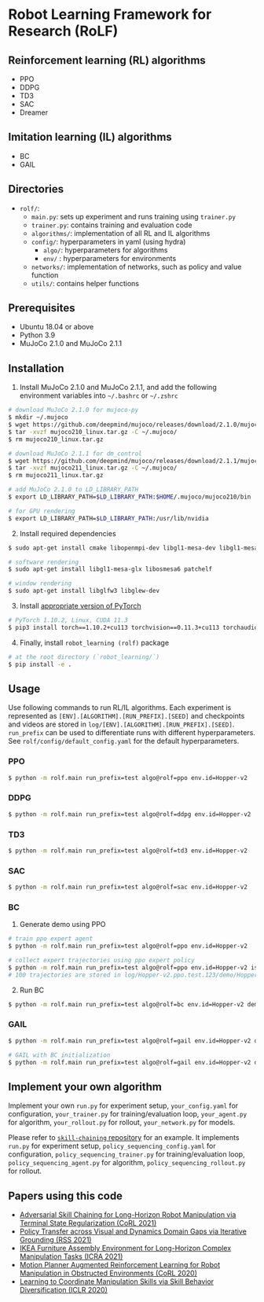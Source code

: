 # Robot Learning Framework for Research (RoLF)


## Reinforcement learning (RL) algorithms
* PPO
* DDPG
* TD3
* SAC
* Dreamer


## Imitation learning (IL) algorithms
* BC
* GAIL


## Directories
* `rolf/`:
  * `main.py`: sets up experiment and runs training using `trainer.py`
  * `trainer.py`: contains training and evaluation code
  * `algorithms/`: implementation of all RL and IL algorithms
  * `config/`: hyperparameters in yaml (using hydra)
    * `algo/`: hyperparameters for algorithms
    * `env/` : hyperparameters for environments
  * `networks/`: implementation of networks, such as policy and value function
  * `utils/`: contains helper functions


## Prerequisites
* Ubuntu 18.04 or above
* Python 3.9
* MuJoCo 2.1.0 and MuJoCo 2.1.1


## Installation

1. Install MuJoCo 2.1.0 and MuJoCo 2.1.1, and add the following environment variables into `~/.bashrc` or `~/.zshrc`
```bash
# download MuJoCo 2.1.0 for mujoco-py
$ mkdir ~/.mujoco
$ wget https://github.com/deepmind/mujoco/releases/download/2.1.0/mujoco210-linux-x86_64.tar.gz -O mujoco210_linux.tar.gz
$ tar -xvzf mujoco210_linux.tar.gz -C ~/.mujoco/
$ rm mujoco210_linux.tar.gz

# download MuJoCo 2.1.1 for dm_control
$ wget https://github.com/deepmind/mujoco/releases/download/2.1.1/mujoco-2.1.1-linux-x86_64.tar.gz -O mujoco211_linux.tar.gz
$ tar -xvzf mujoco211_linux.tar.gz -C ~/.mujoco/
$ rm mujoco211_linux.tar.gz

# add MuJoCo 2.1.0 to LD_LIBRARY_PATH
$ export LD_LIBRARY_PATH=$LD_LIBRARY_PATH:$HOME/.mujoco/mujoco210/bin

# for GPU rendering
$ export LD_LIBRARY_PATH=$LD_LIBRARY_PATH:/usr/lib/nvidia
```

2. Install required dependencies
```bash
$ sudo apt-get install cmake libopenmpi-dev libgl1-mesa-dev libgl1-mesa-glx libosmesa6-dev patchelf libglew-dev

# software rendering
$ sudo apt-get install libgl1-mesa-glx libosmesa6 patchelf

# window rendering
$ sudo apt-get install libglfw3 libglew-dev
```

3. Install [appropriate version of PyTorch](https://pytorch.org/get-started/locally/)
```bash
# PyTorch 1.10.2, Linux, CUDA 11.3
$ pip3 install torch==1.10.2+cu113 torchvision==0.11.3+cu113 torchaudio==0.10.2+cu113 -f https://download.pytorch.org/whl/cu113/torch_stable.html
```

4. Finally, install `robot_learning (rolf)` package
```bash
# at the root directory (`robot_learning/`)
$ pip install -e .
```


## Usage

Use following commands to run RL/IL algorithms. Each experiment is represented as `[ENV].[ALGORITHM].[RUN_PREFIX].[SEED]` and checkpoints and videos are stored in `log/[ENV].[ALGORITHM].[RUN_PREFIX].[SEED]`. `run_prefix` can be used to differentiate runs with different hyperparameters. See `rolf/config/default_config.yaml` for the default hyperparameters.


### PPO
```bash
$ python -m rolf.main run_prefix=test algo@rolf=ppo env.id=Hopper-v2
```

### DDPG
```bash
$ python -m rolf.main run_prefix=test algo@rolf=ddpg env.id=Hopper-v2
```

### TD3
```bash
$ python -m rolf.main run_prefix=test algo@rolf=td3 env.id=Hopper-v2
```

### SAC
```bash
$ python -m rolf.main run_prefix=test algo@rolf=sac env.id=Hopper-v2
```

### BC
1. Generate demo using PPO
```bash
# train ppo expert agent
$ python -m rolf.main run_prefix=test algo@rolf=ppo env.id=Hopper-v2

# collect expert trajectories using ppo expert policy
$ python -m rolf.main run_prefix=test algo@rolf=ppo env.id=Hopper-v2 is_train=False record_video=False record_demo=True num_eval=100
# 100 trajectories are stored in log/Hopper-v2.ppo.test.123/demo/Hopper-v2.ppo.test.123_step_00001000000_100.pkl
```

2. Run BC
```bash
$ python -m rolf.main run_prefix=test algo@rolf=bc env.id=Hopper-v2 demo_path=log/Hopper-v2.ppo.test.123/demo/Hopper-v2.ppo.test.123_step_00001000000_100.pkl
```

### GAIL
```bash
$ python -m rolf.main run_prefix=test algo@rolf=gail env.id=Hopper-v2 demo_path=log/Hopper-v2.ppo.test.123/demo/Hopper-v2.ppo.test.123_step_00001000000_100.pkl

# GAIL with BC initialization
$ python -m rolf.main run_prefix=test algo@rolf=gail env.id=Hopper-v2 demo_path=log/Hopper-v2.ppo.test.123/demo/Hopper-v2.ppo.test.123_step_00001000000_100.pkl init_ckpt_path=log/Hopper-v2.bc.test.123/ckpt_00000020.pt init_ckpt_pretrained=True
```


## Implement your own algorithm
Implement your own `run.py` for experiment setup, `your_config.yaml` for configuration, `your_trainer.py` for training/evaluation loop, `your_agent.py` for algorithm, `your_rollout.py` for rollout, `your_network.py` for models.

Please refer to [`skill-chaining` repository](https://github.com/clvrai/skill-chaining) for an example. It implements `run.py` for experiment setup, `policy_sequencing_config.yaml` for configuration, `policy_sequencing_trainer.py` for training/evaluation loop, `policy_sequencing_agent.py` for algorithm, `policy_sequencing_rollout.py` for rollout.


## Papers using this code
* [Adversarial Skill Chaining for Long-Horizon Robot Manipulation via Terminal State Regularization (CoRL 2021)](https://clvrai.com/skill-chaining)
* [Policy Transfer across Visual and Dynamics Domain Gaps via Iterative Grounding (RSS 2021)](https://clvrai.com/idapt)
* [IKEA Furniture Assembly Environment for Long-Horizon Complex Manipulation Tasks (ICRA 2021)](https://clvrai.com/furniture)
* [Motion Planner Augmented Reinforcement Learning for Robot Manipulation in Obstructed Environments (CoRL 2020)](https://clvrai.com/mopa-rl)
* [Learning to Coordinate Manipulation Skills via Skill Behavior Diversification (ICLR 2020)](https://clvrai.com/coordination)
